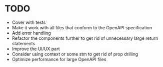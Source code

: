 # TODO

- Cover with tests
- Make it work with all files that conform to the OpenAPI specification
- Add error handling
- Refactor the components further to get rid of unnecessary large return statements
- Improve the UI/UX part
- Consider using context or some stm to get rid of prop drilling
- Optimize performance for large OpenAPI files
